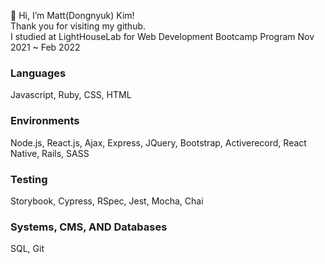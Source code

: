 👋 Hi, I’m Matt(Dongnyuk) Kim!<br>
Thank you for visiting my github.<br>
I studied at LightHouseLab for Web Development Bootcamp Program Nov 2021 ~ Feb 2022

<h3>Languages</h3>
Javascript, Ruby, CSS, HTML
<h3>Environments</h3>
Node.js, React.js, Ajax, Express, JQuery, Bootstrap, Activerecord, React Native, Rails, SASS
<h3>Testing</h3> 
Storybook, Cypress, RSpec, Jest, Mocha, Chai
<h3>Systems, CMS, AND Databases</h3>
SQL, Git
